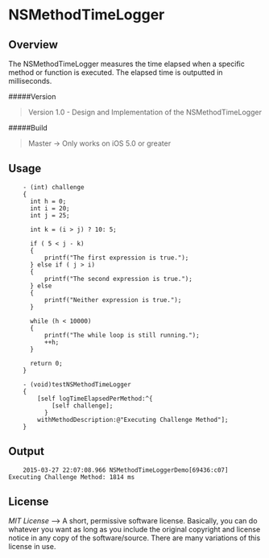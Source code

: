 NSMethodTimeLogger
==================

Overview
----------

The NSMethodTimeLogger measures the time elapsed when a specific method or function is executed.  The elapsed time is outputted in milliseconds.

#####Version
>Version 1.0 - Design and Implementation of the NSMethodTimeLogger

#####Build
>Master -> Only works on iOS 5.0 or greater

Usage
----------

        - (int) challenge
        {
          int h = 0;
          int i = 20;
          int j = 25;
          
          int k = (i > j) ? 10: 5;
          
          if ( 5 < j - k)
          {
              printf("The first expression is true.");
          } else if ( j > i)
          {
              printf("The second expression is true.");
          } else
          {
              printf("Neither expression is true.");
          }
          
          while (h < 10000)
          {
              printf("The while loop is still running.");
              ++h;
          }
          
          return 0;
        }

        - (void)testNSMethodTimeLogger
        {
            [self logTimeElapsedPerMethod:^{
                [self challenge];
              }
            withMethodDescription:@"Executing Challenge Method"];
        }

Output
---------
        
        2015-03-27 22:07:08.966 NSMethodTimeLoggerDemo[69436:c07] Executing Challenge Method: 1814 ms

License
--------

*MIT License* --> A short, permissive software license. Basically, you can do whatever you want as long as you include the original copyright and license notice in any copy of the software/source.  There are many variations of this license in use.
